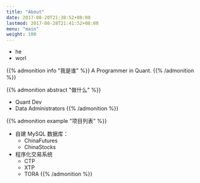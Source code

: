 ```yaml
---
title: "About"
date: 2017-08-20T21:38:52+08:00
lastmod: 2017-08-28T21:41:52+08:00
menu: "main"
weight: 100
---
```


- he
- worl

{{% admonition info "我是谁" %}}
A Programmer in Quant.
{{% /admonition %}}

{{% admonition abstract "做什么" %}}
- Quant Dev
- Data Administrators
{{% /admonition %}}

{{% admonition example "项目列表" %}}
- 自建 MySQL 数据库：
    + ChinaFutures
    + ChinaStocks
- 程序化交易系统
    + CTP
    + XTP
    + TORA
{{% /admonition %}}
